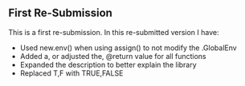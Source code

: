 ## First Re-Submission
This is a first re-submission. In this re-submitted version I have:

* Used new.env() when using assign() to not modify the .GlobalEnv
* Added a, or adjusted the, @return value for all functions
* Expanded the description to better explain the library
* Replaced T,F with TRUE,FALSE
